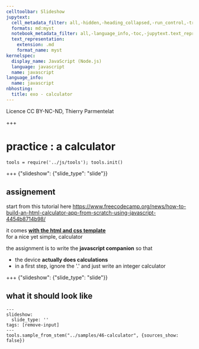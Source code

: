 ```yaml
---
celltoolbar: Slideshow
jupytext:
  cell_metadata_filter: all,-hidden,-heading_collapsed,-run_control,-trusted
  formats: md:myst
  notebook_metadata_filter: all,-language_info,-toc,-jupytext.text_representation.jupytext_version,-jupytext.text_representation.format_version
  text_representation:
    extension: .md
    format_name: myst
kernelspec:
  display_name: JavaScript (Node.js)
  language: javascript
  name: javascript
language_info:
  name: javascript
nbhosting:
  title: exo - calculator
---
```


Licence CC BY-NC-ND, Thierry Parmentelat

+++

# practice : a calculator

```{code-cell}
tools = require('../js/tools'); tools.init()
```

+++ {"slideshow": {"slide_type": "slide"}}

## assignement

start from this tutorial here
<https://www.freecodecamp.org/news/how-to-build-an-html-calculator-app-from-scratch-using-javascript-4454b8714b98/>

it comes [**with the html and css template**](https://codepen.io/zellwk/pen/pLgmGL)  
for a nice yet simple, calculator

the assignment is to write the **javascript companion** so that

* the device **actually does calculations**
* in a first step, ignore the '.' and just write an integer calculator

+++ {"slideshow": {"slide_type": "slide"}}

## what it should look like

```{code-cell}
---
slideshow:
  slide_type: ''
tags: [remove-input]
---
tools.sample_from_stem("../samples/46-calculator", {sources_show: false})
```

